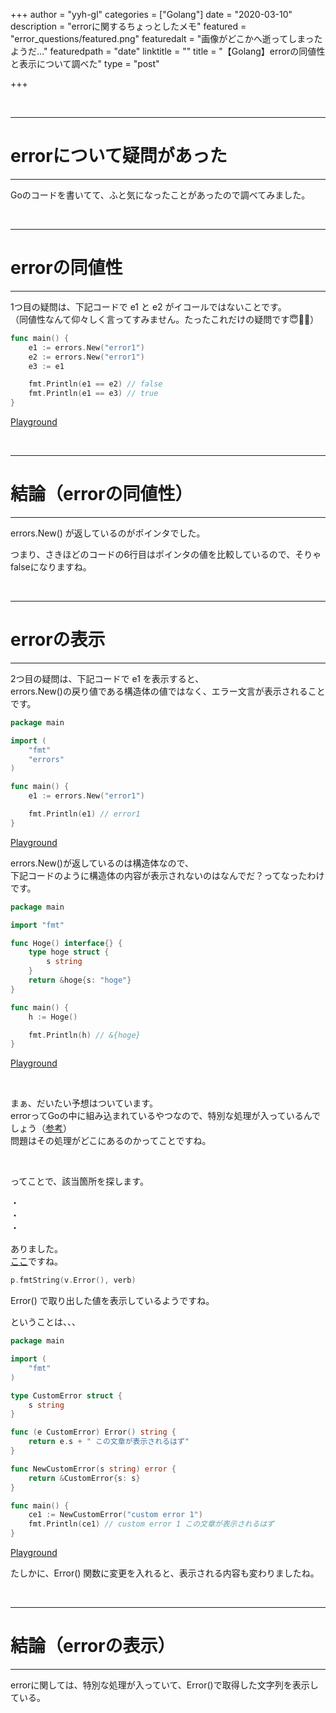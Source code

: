 +++
author = "yyh-gl"
categories = ["Golang"]
date = "2020-03-10"
description = "errorに関するちょっとしたメモ"
featured = "error_questions/featured.png"
featuredalt = "画像がどこかへ逝ってしまったようだ…"
featuredpath = "date"
linktitle = ""
title = "【Golang】errorの同値性と表示について調べた"
type = "post"

+++



<br>

---
# errorについて疑問があった
---

Goのコードを書いてて、ふと気になったことがあったので調べてみました。

<br>

---
# errorの同値性
---

1つ目の疑問は、下記コードで e1 と e2 がイコールではないことです。 <br>
（同値性なんて仰々しく言ってすみません。たったこれだけの疑問です😇🙇‍♂️）

```go
func main() {
	e1 := errors.New("error1")
	e2 := errors.New("error1")
	e3 := e1

	fmt.Println(e1 == e2) // false
	fmt.Println(e1 == e3) // true
}
```
[Playground](https://play.golang.org/p/hwjeo1L6TS1)

<br>

---
# 結論（errorの同値性）
---

errors.New() が返しているのがポインタでした。

つまり、さきほどのコードの6行目はポインタの値を比較しているので、そりゃfalseになりますね。

<br>

---
# errorの表示
---

2つ目の疑問は、下記コードで e1 を表示すると、<br>
errors.New()の戻り値である構造体の値ではなく、エラー文言が表示されることです。

```go
package main                                                                                         

import (
	"fmt"
	"errors"
)                                                                                      

func main() {
	e1 := errors.New("error1")

	fmt.Println(e1) // error1
}
```
[Playground](https://play.golang.org/p/z8CQyypo4zX)

errors.New()が返しているのは構造体なので、<br>
下記コードのように構造体の内容が表示されないのはなんでだ？ってなったわけです。<br>

```go
package main

import "fmt"

func Hoge() interface{} {
	type hoge struct {
		s string
	}
	return &hoge{s: "hoge"}
}

func main() {
	h := Hoge()

	fmt.Println(h) // &{hoge}
}
```

[Playground](https://play.golang.org/p/_MeqQS420HV)

<br>

まぁ、だいたい予想はついています。<br>
errorってGoの中に組み込まれているやつなので、特別な処理が入っているんでしょう（[参考](https://golang.org/ref/spec#Errors)）<br>
問題はその処理がどこにあるのかってことですね。

<br>

ってことで、該当箇所を探します。

・<br>
・<br>
・<br>

ありました。<br>
[ここ](https://github.com/golang/go/blob/master/src/fmt/print.go#L624)ですね。

```go
p.fmtString(v.Error(), verb)
```

Error() で取り出した値を表示しているようですね。

ということは、、、

```go
package main

import (
	"fmt"
)

type CustomError struct {
	s string
}

func (e CustomError) Error() string {
	return e.s + " この文章が表示されるはず"
}

func NewCustomError(s string) error {
	return &CustomError{s: s}
}

func main() {
	ce1 := NewCustomError("custom error 1")
	fmt.Println(ce1) // custom error 1 この文章が表示されるはず
}
```
[Playground](https://play.golang.org/p/yYPkFMkYCzf)

たしかに、Error() 関数に変更を入れると、表示される内容も変わりましたね。

<br>

---
# 結論（errorの表示）
---

errorに関しては、特別な処理が入っていて、Error()で取得した文字列を表示している。
